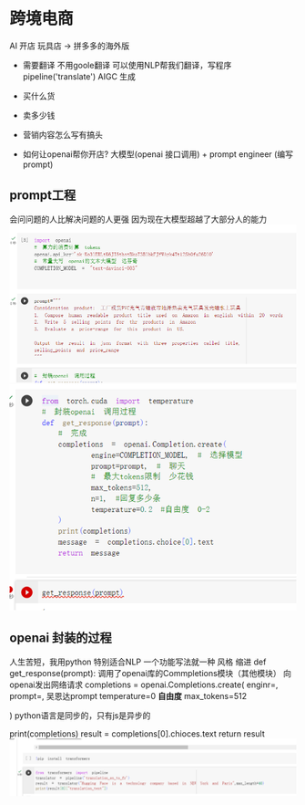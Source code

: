 # 跨境电商

AI 开店
玩具店 -> 拼多多的海外版

- 需要翻译 不用goole翻译 可以使用NLP帮我们翻译，写程序
    pipeline('translate')
    AIGC 生成
- 买什么货
- 卖多少钱
- 营销内容怎么写有搞头

- 如何让openai帮你开店?
    大模型(openai 接口调用) + prompt engineer (编写prompt)

## prompt工程

会问问题的人比解决问题的人更强
因为现在大模型超越了大部分人的能力
![Alt text](image.png)
![Alt text](image-1.png)

## openai 封装的过程

人生苦短，我用python
特别适合NLP
一个功能写法就一种
风格 缩进
def get_response(prompt):
  调用了openai库的Commpletions模块（其他模块）
  向openai发出网络请求
  completions = openai.Completions.create(
    enginr=,
    prompt=, 吴恩达prompt
    temperature=0  **自由度**
    max_tokens=512

  )
  python语言是同步的，只有js是异步的

  print(completions)
  result = completions[0].chioces.text
  return result
  ![Alt text](image-2.png)